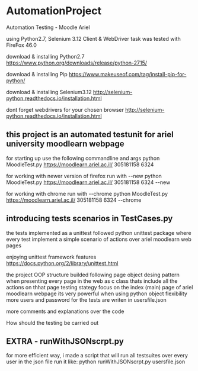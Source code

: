 # AutomationProject
Automation Testing - Moodle Ariel

using Python2.7, Selenium 3.12 Client & WebDriver
task was tested with FireFox 46.0

 download & installing Python2.7
    https://www.python.org/downloads/release/python-2715/
    
 download & installing Pip
    https://www.makeuseof.com/tag/install-pip-for-python/
    
 download & installing Selenium3.12
    http://selenium-python.readthedocs.io/installation.html
    
 dont forget webdrivers for your chosen browser
    http://selenium-python.readthedocs.io/installation.html
    


## this project is an automated testunit for ariel university moodlearn webpage

for starting up use the following commandline and args
    python MoodleTest.py https://moodlearn.ariel.ac.il/ 305181158 6324
    
for working with newer version of firefox run with --new
    python MoodleTest.py https://moodlearn.ariel.ac.il/ 305181158 6324 --new
    
for working with chrome run with --chrome
    python MoodleTest.py https://moodlearn.ariel.ac.il/ 305181158 6324 --chrome







## introducing tests scenarios in TestCases.py

the tests implemented as a unittest followed python unittest package
where every test implement a simple scenario of actions over ariel moodlearn web pages

enjoying unittest framework features
    https://docs.python.org/2/library/unittest.html
    
the project OOP structure builded following page object desing pattern
when presenting every page in the web as c class thats include all the actions on thhat page
testing stategy focus on the index (main) page of ariel moodlearn webpage
its very powerful when using python object flexibility
more users and password for the tests are writen in usersfile.json


more comments and explanations over the code


How should the testing be carried out




## EXTRA - runWithJSONscrpt.py
for more efficient way,
i made a script that will run all testsuites over every user in the json file
run it like:
python runWithJSONscrpt.py usersfile.json
